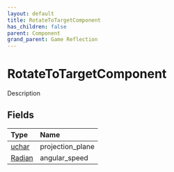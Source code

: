 ```yaml
---
layout: default
title: RotateToTargetComponent
has_children: false
parent: Component
grand_parent: Game Reflection
---
```

# RotateToTargetComponent
Description 

## Fields
| Type | Name |
|:-------------|:--------------|
| [uchar](/game-reflection/enums/uchar.md) | projection_plane |
| [Radian](/game-reflection/classes/radian.md) | angular_speed |
